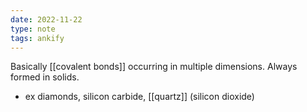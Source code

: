 ```yaml
---
date: 2022-11-22
type: note
tags: ankify
---
```


Basically [[covalent bonds]] occurring in multiple dimensions. Always formed in solids.
- ex diamonds, silicon carbide, [[quartz]] (silicon dioxide)
